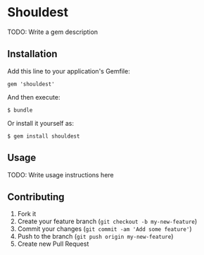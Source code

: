# Shouldest

TODO: Write a gem description

## Installation

Add this line to your application's Gemfile:

    gem 'shouldest'

And then execute:

    $ bundle

Or install it yourself as:

    $ gem install shouldest

## Usage

TODO: Write usage instructions here

## Contributing

1. Fork it
2. Create your feature branch (`git checkout -b my-new-feature`)
3. Commit your changes (`git commit -am 'Add some feature'`)
4. Push to the branch (`git push origin my-new-feature`)
5. Create new Pull Request
